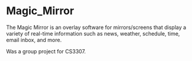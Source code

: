 # Magic_Mirror
The Magic Mirror is an overlay software for mirrors/screens that display a variety of real-time information such as news, weather, schedule, time, email inbox, and more.


Was a group project for CS3307.
